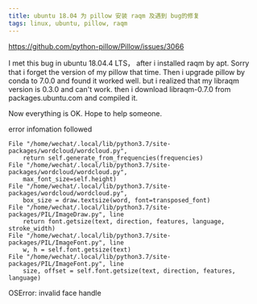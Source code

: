 ```yaml
---
title: ubuntu 18.04 为 pillow 安装 raqm 及遇到 bug的修复
tags: linux, ubuntu, pillow, raqm
---
```


https://github.com/python-pillow/Pillow/issues/3066

I met this bug in ubuntu 18.04.4 LTS， after i installed raqm by apt.
Sorry that i forget the version of my pillow that time. Then i upgrade pillow by conda to 7.0.0 and found it worked well. but i realized that my libraqm version is 0.3.0 and can't work.
then i download libraqm-0.7.0 from packages.ubuntu.com and compiled it.

Now everything is OK. Hope to help someone.

error infomation followed

    File "/home/wechat/.local/lib/python3.7/site-packages/wordcloud/wordcloud.py",
        return self.generate_from_frequencies(frequencies)
    File "/home/wechat/.local/lib/python3.7/site-packages/wordcloud/wordcloud.py",
        max_font_size=self.height)
    File "/home/wechat/.local/lib/python3.7/site-packages/wordcloud/wordcloud.py",
        box_size = draw.textsize(word, font=transposed_font)
    File "/home/wechat/.local/lib/python3.7/site-packages/PIL/ImageDraw.py", line
        return font.getsize(text, direction, features, language, stroke_width)
    File "/home/wechat/.local/lib/python3.7/site-packages/PIL/ImageFont.py", line
        w, h = self.font.getsize(text)
    File "/home/wechat/.local/lib/python3.7/site-packages/PIL/ImageFont.py", line
        size, offset = self.font.getsize(text, direction, features, language)

OSError: invalid face handle
